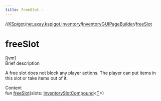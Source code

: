 ```yaml
---
title: freeSlot -
---
```

//[KSpigot](../../index.md)/[net.axay.kspigot.inventory](../index.md)/[InventoryGUIPageBuilder](index.md)/[freeSlot](free-slot.md)



# freeSlot  
[jvm]  
Brief description  


A free slot does not block any player actions. The player can put items in this slot or take items out of it.

  
Content  
fun [freeSlot](free-slot.md)(slots: [InventorySlotCompound](../-inventory-slot-compound/index.md)<[T](index.md)>)  



